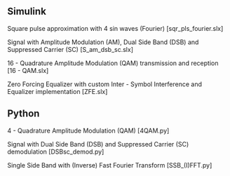 ## Simulink

Square pulse approximation with 4 sin waves (Fourier) [sqr_pls_fourier.slx]

Signal with Amplitude Modulation (AM), Dual Side Band (DSB) and Suppressed Carrier (SC) [S_am_dsb_sc.slx]

16 - Quadrature Amplitude Modulation (QAM) transmission and reception [16 - QAM.slx]

Zero Forcing Equalizer with custom Inter - Symbol Interference and Equalizer implementation [ZFE.slx]

## Python

4 - Quadrature Amplitude Modulation (QAM) [4QAM.py]

Signal with Dual Side Band (DSB) and Suppressed Carrier (SC) demodulation [DSBsc_demod.py]

Single Side Band with (Inverse) Fast Fourier Transform [SSB_(I)FFT.py]
